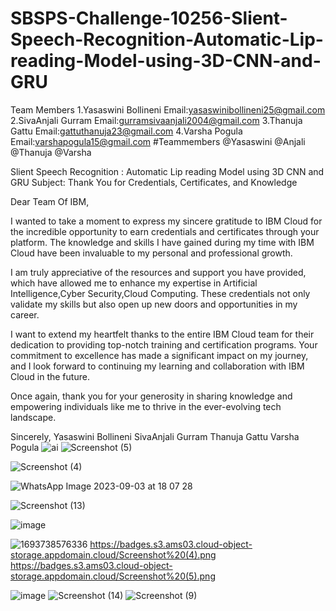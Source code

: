 # SBSPS-Challenge-10256-Slient-Speech-Recognition-Automatic-Lip-reading-Model-using-3D-CNN-and-GRU
Team Members
1.Yasaswini Bollineni Email:yasaswinibollineni25@gmail.com
2.SivaAnjali Gurram   Email:gurramsivaanjali2004@gmail.com
3.Thanuja Gattu       Email:gattuthanuja23@gmail.com
4.Varsha Pogula       Email:varshapogula15@gmail.com
#Teammembers
@Yasaswini @Anjali @Thanuja @Varsha


Slient Speech Recognition : Automatic Lip reading Model using 3D CNN and GRU
Subject: Thank You for Credentials, Certificates, and Knowledge

Dear Team Of IBM,

I wanted to take a moment to express my sincere gratitude to IBM Cloud for the incredible opportunity to earn credentials and certificates through your platform. The knowledge and skills I have gained during my time with IBM Cloud have been invaluable to my personal and professional growth.

I am truly appreciative of the resources and support you have provided, which have allowed me to enhance my expertise in Artificial Intelligence,Cyber Security,Cloud Computing. These credentials not only validate my skills but also open up new doors and opportunities in my career.

I want to extend my heartfelt thanks to the entire IBM Cloud team for their dedication to providing top-notch training and certification programs. Your commitment to excellence has made a significant impact on my journey, and I look forward to continuing my learning and collaboration with IBM Cloud in the future.

Once again, thank you for your generosity in sharing knowledge and empowering individuals like me to thrive in the ever-evolving tech landscape.

Sincerely,
Yasaswini Bollineni
SivaAnjali Gurram
Thanuja Gattu
Varsha Pogula
![ai](https://github.com/smartinternz02/SBSPS-Challenge-10256-Slient-Speech-Recognition-Automatic-Lip-reading-Model-using-3D-CNN-and-GRU/assets/131426879/aa8756ef-ad50-4824-b7d4-ef27b8e6c192)
![Screenshot (5)](https://github.com/smartinternz02/SBSPS-Challenge-10256-Slient-Speech-Recognition-Automatic-Lip-reading-Model-using-3D-CNN-and-GRU/assets/131426879/48555c21-3653-4bfd-af31-22e0a6e0db67)

![Screenshot (4)](https://github.com/smartinternz02/SBSPS-Challenge-10256-Slient-Speech-Recognition-Automatic-Lip-reading-Model-using-3D-CNN-and-GRU/assets/131426879/9adc6516-5e6e-4f03-8f8a-19f22b5a5e59)

![WhatsApp Image 2023-09-03 at 18 07 28](https://github.com/smartinternz02/SBSPS-Challenge-10256-Slient-Speech-Recognition-Automatic-Lip-reading-Model-using-3D-CNN-and-GRU/assets/131426879/1e0a40b5-daeb-488e-a8ec-1dc15243b9a5)

![Screenshot (13)](https://github.com/smartinternz02/SBSPS-Challenge-10256-Slient-Speech-Recognition-Automatic-Lip-reading-Model-using-3D-CNN-and-GRU/assets/131426879/a6536a53-58d9-451e-b620-4dca77b252e4)


![image](https://github.com/smartinternz02/SBSPS-Challenge-10256-Slient-Speech-Recognition-Automatic-Lip-reading-Model-using-3D-CNN-and-GRU/assets/131426879/08c9b76d-e4a6-43bf-a71b-f2e0ca8a3ce9)


![1693738576336](https://github.com/smartinternz02/SBSPS-Challenge-10256-Slient-Speech-Recognition-Automatic-Lip-reading-Model-using-3D-CNN-and-GRU/assets/131426879/7723bae3-155d-4e22-b4f6-4e7ea460bb51)
https://badges.s3.ams03.cloud-object-storage.appdomain.cloud/Screenshot%20(4).png
https://badges.s3.ams03.cloud-object-storage.appdomain.cloud/Screenshot%20(5).png

![image](https://github.com/smartinternz02/SBSPS-Challenge-10256-Slient-Speech-Recognition-Automatic-Lip-reading-Model-using-3D-CNN-and-GRU/assets/131426879/f7ad9128-56ad-4e3b-9f00-63e32dfc5959)
![Screenshot (14)](https://github.com/smartinternz02/SBSPS-Challenge-10256-Slient-Speech-Recognition-Automatic-Lip-reading-Model-using-3D-CNN-and-GRU/assets/131426879/f8a6b3a6-51ac-48b1-a12d-49daf504a25c)
![Screenshot (9)](https://github.com/smartinternz02/SBSPS-Challenge-10256-Slient-Speech-Recognition-Automatic-Lip-reading-Model-using-3D-CNN-and-GRU/assets/131426879/0c85553e-624a-448a-852e-7953801833bc)

